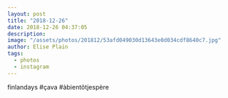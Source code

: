 ```yaml
---
layout: post
title: "2018-12-26"
date: 2018-12-26 04:37:05
description: 
image: "/assets/photos/201812/53afd049030d13643e0d034cdf8640c7.jpg"
author: Elise Plain
tags: 
  - photos
  - instagram
---
```


finlandays #çava #àbientôtjespère
<p></p>
